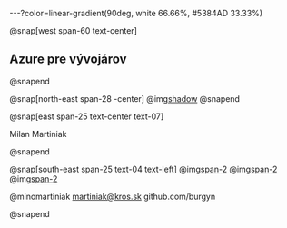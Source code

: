 ---?color=linear-gradient(90deg, white 66.66%, #5384AD 33.33%)

@snap[west span-60 text-center]
## Azure pre vývojárov
@snapend

@snap[north-east span-28 -center]
@img[shadow](AzureForDevelopers/assets/img/avatar.jpg)
@snapend


@snap[east span-25 text-center text-07]

Milan Martiniak

@snapend

@snap[south-east span-25 text-04 text-left]
@img[span-2](AzureForDevelopers/assets/img/twitter.png) 
@img[span-2](AzureForDevelopers/assets/img/outlook.png) 
@img[span-2](AzureForDevelopers/assets/img/github.png)

@minomartiniak
martiniak@kros.sk
github.com/burgyn

@snapend